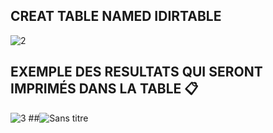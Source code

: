 ## CREAT TABLE NAMED IDIRTABLE
![2](https://user-images.githubusercontent.com/54910261/114259361-60ec1f80-999b-11eb-8728-0f76757d395d.png)
## EXEMPLE DES RESULTATS QUI SERONT IMPRIMÉS DANS LA TABLE 📋
![3](https://user-images.githubusercontent.com/54910261/114259394-9bee5300-999b-11eb-8e2b-c6abbe817a65.png)
##![Sans titre](https://user-images.githubusercontent.com/54910261/114259412-b7595e00-999b-11eb-8d81-fa7e4265dd5b.png)

